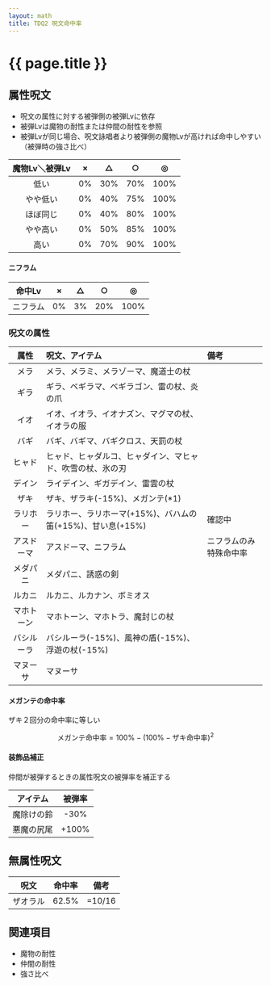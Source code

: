 ```yaml
---
layout: math
title: TDQ2 呪文命中率
---
```


# {{ page.title }}

## 属性呪文

* 呪文の属性に対する被弾側の被弾Lvに依存
* 被弾Lvは魔物の耐性または仲間の耐性を参照
* 被弾Lvが同じ場合、呪文詠唱者より被弾側の魔物Lvが高ければ命中しやすい（被弾時の強さ比べ）

| 魔物Lv＼被弾Lv | × | △ | ○ | ◎ |
|:------:|:--:|:--:|:--:|:--:|
| 低い | 0% | 30% | 70% | 100% |
| やや低い | 0% | 40% | 75% | 100% |
| ほぼ同じ | 0% | 40% | 80% | 100% |
| やや高い | 0% | 50% | 85% | 100% |
| 高い | 0% | 70% | 90% | 100% |

#### ニフラム

| 命中Lv | × | △ | ○ | ◎ |
|:------:|:--:|:--:|:--:|:--:|
| ニフラム | 0% | 3% | 20% | 100% |

### 呪文の属性

| 属性 | 呪文、アイテム | 備考 |
|:----:|:---------------|:-----|
| メラ | メラ、メラミ、メラゾーマ、魔道士の杖 |
| ギラ | ギラ、ベギラマ、ベギラゴン、雷の杖、炎の爪 |
| イオ | イオ、イオラ、イオナズン、マグマの杖、イオラの服 |
| バギ | バギ、バギマ、バギクロス、天罰の杖 |
| ヒャド | ヒャド、ヒャダルコ、ヒャダイン、マヒャド、吹雪の杖、氷の刃 |
| デイン | ライデイン、ギガデイン、雷雲の杖 |
| ザキ | ザキ、ザラキ(-15%)、メガンテ(*1) |
| ラリホー | ラリホー、ラリホーマ(+15%)、バハムの笛(+15%)、甘い息(+15%) | 確認中
| アスドーマ | アスドーマ、ニフラム | ニフラムのみ特殊命中率
| メダパニ | メダパニ、誘惑の剣 |
| ルカニ | ルカニ、ルカナン、ボミオス |
| マホトーン | マホトーン、マホトラ、魔封じの杖 |
| バシルーラ | バシルーラ(-15%)、風神の盾(-15%)、浮遊の杖(-15%) |
| マヌーサ | マヌーサ |

#### メガンテの命中率

ザキ２回分の命中率に等しい

$$
\mathrm{メガンテ命中率} = 100\% - (100\% - \mathrm{ザキ命中率})^2
$$

#### 装飾品補正

仲間が被弾するときの属性呪文の被弾率を補正する

| アイテム | 被弾率 |
|:--------:|:------:|
| 魔除けの鈴 | -30% |
| 悪魔の尻尾 | +100% |


## 無属性呪文

| 呪文 | 命中率 | 備考 |
|:----:|:------:|:----:|
| ザオラル | 62.5% | =10/16 |


## 関連項目

* 魔物の耐性
* 仲間の耐性
* 強さ比べ
